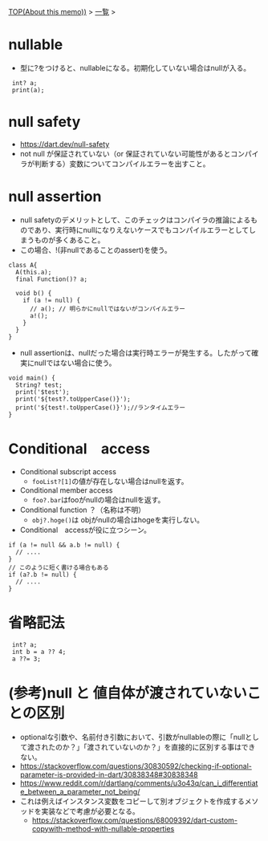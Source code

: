 [TOP(About this memo))](../README.md) > [一覧](./README.md) >


# nullable
* 型に?をつけると、nullableになる。初期化していない場合はnullが入る。
```
 int? a;
 print(a);
```

# null safety
* https://dart.dev/null-safety
* not null が保証されていない（or 保証されていない可能性があるとコンパイラが判断する）変数についてコンパイルエラーを出すこと。

# null assertion
* null safetyのデメリットとして、このチェックはコンパイラの推論によるものであり、実行時にnullになりえないケースでもコンパイルエラーとしてしまうものが多くあること。
* この場合、!(非nullであることのassert)を使う。
```
class A{
  A(this.a);
  final Function()? a;
  
  void b() {
    if (a != null) {
      // a(); // 明らかにnullではないがコンパイルエラー
      a!();
    }
  }
}
```
* null assertionは、nullだった場合は実行時エラーが発生する。したがって確実にnullではない場合に使う。
```
void main() {
  String? test;
  print('$test');
  print('${test?.toUpperCase()}');
  print('${test!.toUpperCase()}');//ランタイムエラー
}
```

# Conditional　access
* Conditional subscript access
     * `fooList?[1]`の値が存在しない場合はnullを返す。
* Conditional member access
    * `foo?.bar`はfooがnullの場合はnullを返す。
* Conditional function ？（名称は不明）
  * `obj?.hoge()`は objがnullの場合はhogeを実行しない。
* Conditional　accessが役に立つシーン。
```
if (a != null && a.b != null) {
  // ....
}
// このように短く書ける場合もある
if (a?.b != null) {
  // ....
}
```

# 省略記法
```
 int? a;
 int b = a ?? 4;
 a ??= 3;
```

# (参考)null と 値自体が渡されていないことの区別
* optionalな引数や、名前付き引数において、引数がnullableの際に「nullとして渡されたのか？」「渡されていないのか？」を直接的に区別する事はできない。
* https://stackoverflow.com/questions/30830592/checking-if-optional-parameter-is-provided-in-dart/30838348#30838348
* https://www.reddit.com/r/dartlang/comments/u3o43q/can_i_differentiate_between_a_parameter_not_being/
* これは例えばインスタンス変数をコピーして別オブジェクトを作成するメソッドを実装などで考慮が必要となる。
  * https://stackoverflow.com/questions/68009392/dart-custom-copywith-method-with-nullable-properties
